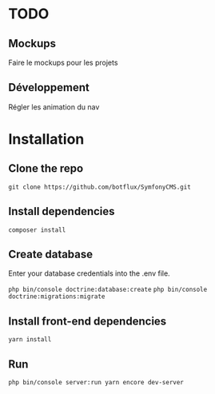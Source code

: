 # TODO

## Mockups

Faire le mockups pour les projets

## Développement

Régler les animation du nav

# Installation

## Clone the repo

`git clone https://github.com/botflux/SymfonyCMS.git`

## Install dependencies

`composer install`

## Create database

Enter your database credentials into the .env file.

`php bin/console doctrine:database:create`
`php bin/console doctrine:migrations:migrate`
  
## Install front-end dependencies

`yarn install`
  
## Run

`php bin/console server:run
yarn encore dev-server`
